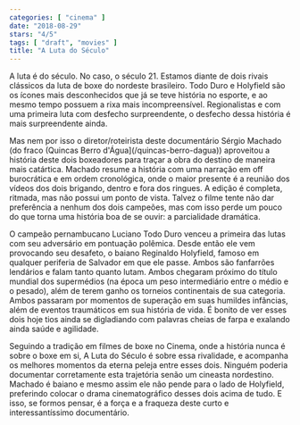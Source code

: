 ```yaml
---
categories: [ "cinema" ]
date: "2018-08-29"
stars: "4/5"
tags: [ "draft", "movies" ]
title: "A Luta do Século"
---
```

A luta é do século. No caso, o século 21. Estamos diante de dois rivais
clássicos da luta de boxe do nordeste brasileiro. Todo Duro e Holyfield
são os ícones mais desconhecidos que já se teve história no esporte,
e ao mesmo tempo possuem a rixa mais incompreensível. Regionalistas
e com uma primeira luta com desfecho surpreendente, o desfecho dessa
história é mais surpreendente ainda.

Mas nem por isso o diretor/roteirista deste documentário Sérgio Machado
(do fraco (Quincas Berro d'Água](/quincas-berro-dagua)) aproveitou
a história deste dois boxeadores para traçar a obra do destino de
maneira mais catártica. Machado resume a história com uma narração
em off burocrática e em ordem cronológica, onde o maior presente é
a reunião dos vídeos dos dois brigando, dentro e fora dos ringues. A
edição é completa, ritmada, mas não possui um ponto de vista. Talvez
o filme tente não dar preferência a nenhum dos dois campeões, mas
com isso perde um pouco do que torna uma história boa de se ouvir:
a parcialidade dramática.

O campeão pernambucano Luciano Todo Duro venceu a primeira das lutas
com seu adversário em pontuação polêmica. Desde então ele vem
provocando seu desafeto, o baiano Reginaldo Holyfield, famoso em qualquer
periferia de Salvador em que ele passe. Ambos são fanfarrões lendários
e falam tanto quanto lutam. Ambos chegaram próximo do título mundial dos
supermédios (na época um peso intermediário entre o médio e o pesado),
além de terem ganho os torneios continentais de sua categoria. Ambos
passaram por momentos de superação em suas humildes infâncias, além
de eventos traumáticos em sua história de vida. É bonito de ver
esses dois hoje tios ainda se digladiando com palavras cheias de farpa
e exalando ainda saúde e agilidade.

Seguindo a tradição em filmes de boxe no Cinema, onde a história nunca
é sobre o boxe em si, A Luta do Século é sobre essa rivalidade, e
acompanha os melhores momentos da eterna peleja entre esses dois. Ninguém
poderia documentar corretamente esta trajetória senão um cineasta
nordestino. Machado é baiano e mesmo assim ele não pende para o lado
de Holyfield, preferindo colocar o drama cinematográfico desses dois
acima de tudo. E isso, se formos pensar, é a força e a fraqueza deste
curto e interessantíssimo documentário.
